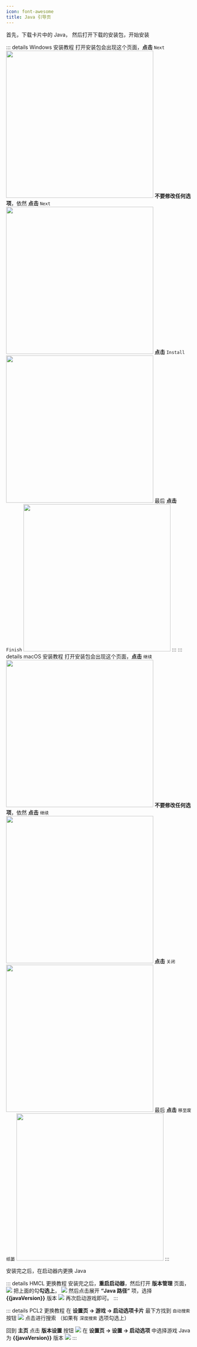 ```yaml
---
icon: font-awesome
title: Java 引导页
---
```


<script setup>
import Java from "@JavaComponent";
import {onMounted, ref} from "vue";

const javaComponent = ref("");
const javaVersion = ref(null);
onMounted(() => {
    javaVersion.value = javaComponent.value.currentVersion.split("+")[0].replace("8u","1.8.0_");
});
</script>
首先，下载卡片中的 Java，
<Java ref="javaComponent"></Java>
然后打开下载的安装包，开始安装

::: details Windows 安装教程
打开安装包会出现这个页面，**点击** `Next`
<img src="/assets/image/WindowsJava安装第一步.png" width="400">
**不要修改任何选项**，依然 **点击** `Next`
<img src="/assets/image/WindowsJava安装第二步.png" width="400">
**点击** `Install`
<img src="/assets/image/WindowsJava安装第三步.png" width="400">
最后 **点击** `Finish`
<img src="/assets/image/WindowsJava安装第四步.png" width="400">
:::
::: details macOS 安装教程
打开安装包会出现这个页面，**点击** `继续`
<img src="/assets/image/MacJava安装第一步.png" width="400">
**不要修改任何选项**，依然 **点击** `继续`
<img src="/assets/image/MacJava安装第二步.png" width="400">
**点击** `关闭`
<img src="/assets/image/MacJava安装第三步.png" width="400">
最后 **点击** `移至废纸篓`
<img src="/assets/image/MacJava安装第四步.png" width="400">
:::

安装完之后，在启动器内更换 Java

::: details HMCL 更换教程
安装完之后，**重启启动器**，然后打开 **版本管理** 页面，
<img src="/assets/image/版本管理.png">
把上面的勾**勾选上**，
<img src="/assets/image/勾选.png">
然后点击展开 **“Java 路径”** 项，选择 **{{javaVersion}}** 版本
<img src="/assets/image/选中版本.png">
再次启动游戏即可。
:::

::: details PCL2 更换教程
在 **设置页 -> 游戏 -> 启动选项卡片** 最下方找到 `自动搜索` 按钮
<img src="/assets/image/PCLJava第一步.png">
点击进行搜索 （如果有 `深度搜索` 选项勾选上）

回到 **主页** 点击 **版本设置** 按钮
<img src="/assets/image/PCLJava第二步.png">
在 **设置页 -> 设置 -> 启动选项** 中选择游戏 Java 为 **{{javaVersion}}** 版本
<img src="/assets/image/PCLJava第三步.png">
:::